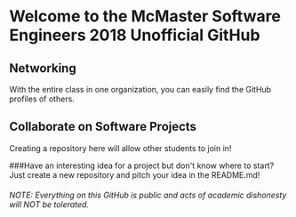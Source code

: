 # Welcome to the McMaster Software Engineers 2018 Unofficial GitHub

## Networking
With the entire class in one organization, you can easily find the GitHub profiles of others.  

## Collaborate on Software Projects
Creating a repository here will allow other students to join in!

###Have an interesting idea for a project but don't know where to start?  
Just create a new repository and pitch your idea in the README.md!

###### NOTE: Everything on this GitHub is public and acts of academic dishonesty will NOT be tolerated.
